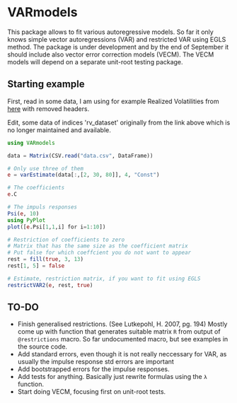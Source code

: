 # VARmodels


This package allows to fit various autoregressive models. So far it only knows simple vector autoregressions (VAR) and restricted VAR using EGLS method. The package is under development and by the end of September it should include also vector error correction models (VECM). The VECM models will depend on a separate unit-root testing package.

## Starting example

First, read in some data, I am using for example Realized Volatilities from [here](http://realized.oxford-man.ox.ac.uk/data/download) with removed headers.

Edit, some data of indices 'rv_dataset' originally from the link above which is no longer maintained and available.

````julia
using VARmodels

data = Matrix(CSV.read("data.csv", DataFrame))

# Only use three of them
e = varEstimate(data[:,[2, 30, 80]], 4, "Const")

# The coefficients
e.C

# The impuls responses
Psi(e, 10)
using PyPlot
plot([e.Psi[1,1,i] for i=1:10])

# Restriction of coefficients to zero
# Matrix that has the same size as the coefficient matrix
# Put false for which coeffcient you do not want to appear
rest = fill(true, 3, 13)
rest[1, 5] = false

# Estimate, restriction matrix, if you want to fit using EGLS
restrictVAR2(e, rest, true)
````

## TO-DO

- Finish generalised restrictions. (See Lutkepohl, H. 2007, pg. 194) Mostly come up with function that generates suitable matrix `R` from output of `@restrictions` macro. So far undocumented macro, but see examples in the source code.
- Add standard errors, even though it is not really neccessary for VAR, as usually the impulse response std errors are important
- Add bootstrapped errors for the impulse responses. 
- Add tests for anything. Basically just rewrite formulas using the `λ` function.
- Start doing VECM, focusing first on unit-root tests.
